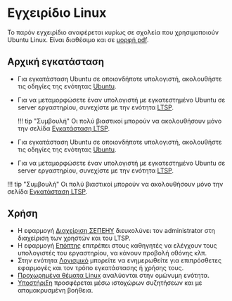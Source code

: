 # Εγχειρίδιο Linux

Το παρόν εγχειρίδιο αναφέρεται κυρίως σε σχολεία που χρησιμοποιούν Ubuntu
Linux. Είναι διαθέσιμο και σε [μορφή pdf](linux.pdf).

## Αρχική εγκατάσταση

  - Για εγκατάσταση Ubuntu σε οποιονδήποτε υπολογιστή, ακολουθήστε τις οδηγίες
    της ενότητας [Ubuntu](ubuntu/index.md).
  - Για να μεταμορφώσετε έναν υπολογιστή με εγκατεστημένο Ubuntu σε server
    εργαστηρίου, συνεχίστε με την ενότητα [LTSP](ltsp/index.md).

    !!! tip "Συμβουλή"
        Οι πολύ βιαστικοί μπορούν να ακολουθήσουν μόνο την σελίδα
        [Εγκατάσταση LTSP](ltsp/installation).

- Για εγκατάσταση Ubuntu σε οποιονδήποτε υπολογιστή, ακολουθήστε τις οδηγίες
  της ενότητας [Ubuntu](ubuntu/index.md).
- Για να μεταμορφώσετε έναν υπολογιστή με εγκατεστημένο Ubuntu σε server
  εργαστηρίου, συνεχίστε με την ενότητα [LTSP](ltsp/index.md).

!!! tip "Συμβουλή"
    Οι πολύ βιαστικοί μπορούν να ακολουθήσουν μόνο την σελίδα
    [Εγκατάσταση LTSP](ltsp/installation).

## Χρήση

- Η εφαρμογή [Διαχείριση ΣΕΠΕΗΥ](sch-scripts/index.md) διευκολύνει τον
  administrator στη διαχείριση των χρηστών και του LTSP.
- Η εφαρμογή [Επόπτης](epoptes/index.md) επιτρέπει στους καθηγητές να ελέγχουν
  τους υπολογιστές του εργαστηρίου, να κάνουν προβολή οθόνης κλπ.
- Στην ενότητα [Λογισμικό](software/index.md) μπορείτε να ενημερωθείτε για
  επιπρόσθετες εφαρμογές και τον τρόπο εγκατάστασης ή χρήσης τους.
- [Προχωρημένα θέματα Linux](advanced/index.md) αναλύονται στην ομώνυμη
  ενότητα.
- [Υποστήριξη](support.md) προσφέρεται μέσω ιστοχώρων συζητήσεων και με
  απομακρυσμένη βοήθεια.
